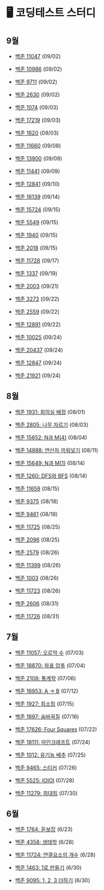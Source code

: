 # 🖥️ 코딩테스트 스터디

## 9월

- [백준 11047](https://www.acmicpc.net/problem/11047) (09/02)

- [백준 10986](https://www.acmicpc.net/problem/10986) (09/02)

- [백준 9711](https://www.acmicpc.net/problem/9711) (09/02)

- [백준 2630](https://www.acmicpc.net/problem/2630) (09/02)

- [백준 1074](https://www.acmicpc.net/problem/1074) (09/03)

- [백준 17219](https://www.acmicpc.net/problem/17219) (09/03)

- [백준 1620](https://www.acmicpc.net/problem/1620) (09/03)

- [백준 11660](https://www.acmicpc.net/problem/11660) (09/08)

- [백준 13900](https://www.acmicpc.net/problem/13900) (09/09)

- [백준 11441](https://www.acmicpc.net/problem/11441) (09/09)

- [백준 12841](https://www.acmicpc.net/problem/12841) (09/10)

- [백준 16139](https://www.acmicpc.net/problem/16139) (09/14)

- [백준 15724](https://www.acmicpc.net/problem/15724) (09/15)

- [백준 5549](https://www.acmicpc.net/problem/5549) (09/15)

- [백준 1940](https://www.acmicpc.net/problem/1940) (09/15)

- [백준 2018](https://www.acmicpc.net/problem/2018) (09/15)

- [백준 11728](https://www.acmicpc.net/problem/11728) (09/17)

- [백준 1337](https://www.acmicpc.net/problem/1337) (09/19)

- [백준 2003](https://www.acmicpc.net/problem/2003) (09/21)

- [백준 3273](https://www.acmicpc.net/problem/3273) (09/22)

- [백준 2559](https://www.acmicpc.net/problem/2559) (09/22)

- [백준 12891](https://www.acmicpc.net/problem/12891) (09/22)

- [백준 10025](https://www.acmicpc.net/problem/10025) (09/24)

- [백준 20437](https://www.acmicpc.net/problem/20437) (09/24)

- [백준 12847](https://www.acmicpc.net/problem/12847) (09/24)

- [백준 21921](https://www.acmicpc.net/problem/21921) (09/24)

## 8월

- [백준 1931: 회의실 배정](https://www.acmicpc.net/problem/1931) (08/01)

- [백준 2805: 나무 자르기](https://www.acmicpc.net/problem/2805) (08/03)

- [백준 15652: N과 M(4)](https://www.acmicpc.net/problem/15652) (08/04)

- [백준 14888: 연산자 끼워넣기](https://www.acmicpc.net/problem/14888) (08/11)

- [백준 15649: N과 M(1)](https://www.acmicpc.net/problem/15649) (08/14)

- [백준 1260: DFS와 BFS](https://www.acmicpc.net/problem/1260) (08/14)

- [백준 11659](https://www.acmicpc.net/problem/11659) (08/15)

- [백준 9375](https://www.acmicpc.net/problem/9375) (08/18)

- [백준 9461](https://www.acmicpc.net/problem/9461) (08/18)

- [백준 11725](https://www.acmicpc.net/problem/11725) (08/25)

- [백준 2096](https://www.acmicpc.net/problem/2096) (08/25)

- [백준 2579](https://www.acmicpc.net/problem/2579) (08/26)

- [백준 11399](https://www.acmicpc.net/problem/11399) (08/26)

- [백준 1003](https://www.acmicpc.net/problem/1003) (08/26)

- [백준 11723](https://www.acmicpc.net/problem/11723) (08/26)

- [백준 2606](https://www.acmicpc.net/problem/2606) (08/31)

- [백준 11726](https://www.acmicpc.net/problem/11726) (08/31)

## 7월

- [백준 11057: 오르막 수](https://www.acmicpc.net/problem/11057) (07/03)

- [백준 18870: 좌표 압축](https://www.acmicpc.net/problem/18870) (07/04)

- [백준 2108: 통계학](https://www.acmicpc.net/problem/2180) (07/06)

- [백준 16953: A -> B](https://www.acmicpc.net/problem/16953) (07/12)

- [백준 1927: 최소힙](https://www.acmicpc.net/problem/1927) (07/15)

- [백준 1697: 숨바꼭질](https://www.acmicpc.net/problem/1927) (07/16)

- [백준 17626: Four Squares](https://www.acmicpc.net/problem/17626) (07/22)

- [백준 18111: 마인크래프트](https://www.acmicpc.net/problem/18111) (07/24)

- [백준 1012: 유기농 배추](https://www.acmicpc.net/problem/1012) (07/25)

- [백준 9465: 스티커](https://www.acmicpc.net/problem/9465) (07/26)

- [백준 5525: IOIOI](https://www.acmicpc.net/problem/5525) (07/28)

- [백준 11279: 최대힙](https://www.acmicpc.net/problem/11279) (07/30)

## 6월

- [백준 1764: 듣보잡](https://www.acmicpc.net/problem/1764) (6/23)

- [백준 4358: 생태학](https://www.acmicpc.net/problem/4358) (6/28)

- [백준 11724: 연결요소의 개수](https://www.acmicpc.net/problem/11724) (6/28)

- [백준 1463: 1로 만들기](https://www.acmicpc.net/problem/1463) (6/30)

- [백준 9095: 1, 2, 3 더하기](https://www.acmicpc.net/problem/9095) (6/30)

